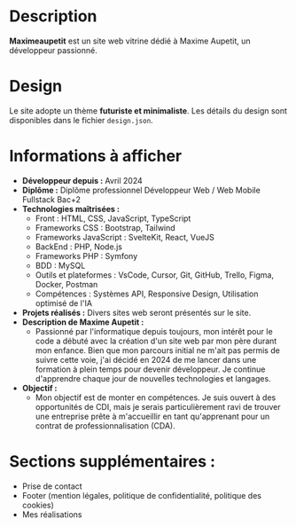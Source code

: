 # Description

**Maximeaupetit** est un site web vitrine dédié à Maxime Aupetit, un développeur passionné.

# Design

Le site adopte un thème **futuriste et minimaliste**. Les détails du design sont disponibles dans le fichier `design.json`.

# Informations à afficher

- **Développeur depuis :** Avril 2024
- **Diplôme :** Diplôme professionnel Développeur Web / Web Mobile Fullstack Bac+2
- **Technologies maîtrisées :**
  - Front : HTML, CSS, JavaScript, TypeScript
  - Frameworks CSS : Bootstrap, Tailwind
  - Frameworks JavaScript : SvelteKit, React, VueJS
  - BackEnd : PHP, Node.js
  - Frameworks PHP : Symfony
  - BDD : MySQL
  - Outils et plateformes : VsCode, Cursor, Git, GitHub, Trello, Figma, Docker, Postman
  - Compétences : Systèmes API, Responsive Design, Utilisation optimisé de l'IA
- **Projets réalisés :** Divers sites web seront présentés sur le site.
- **Description de Maxime Aupetit :**
  - Passionné par l'informatique depuis toujours, mon intérêt pour le code a débuté avec la création d'un site web par mon père durant mon enfance. Bien que mon parcours initial ne m'ait pas permis de suivre cette voie, j'ai décidé en 2024 de me lancer dans une formation à plein temps pour devenir développeur. Je continue d'apprendre chaque jour de nouvelles technologies et langages.
- **Objectif :**
  - Mon objectif est de monter en compétences. Je suis ouvert à des opportunités de CDI, mais je serais particulièrement ravi de trouver une entreprise prête à m'accueillir en tant qu'apprenant pour un contrat de professionnalisation (CDA).

# Sections supplémentaires :

- Prise de contact
- Footer (mention légales, politique de confidentialité, politique des cookies)
- Mes réalisations
